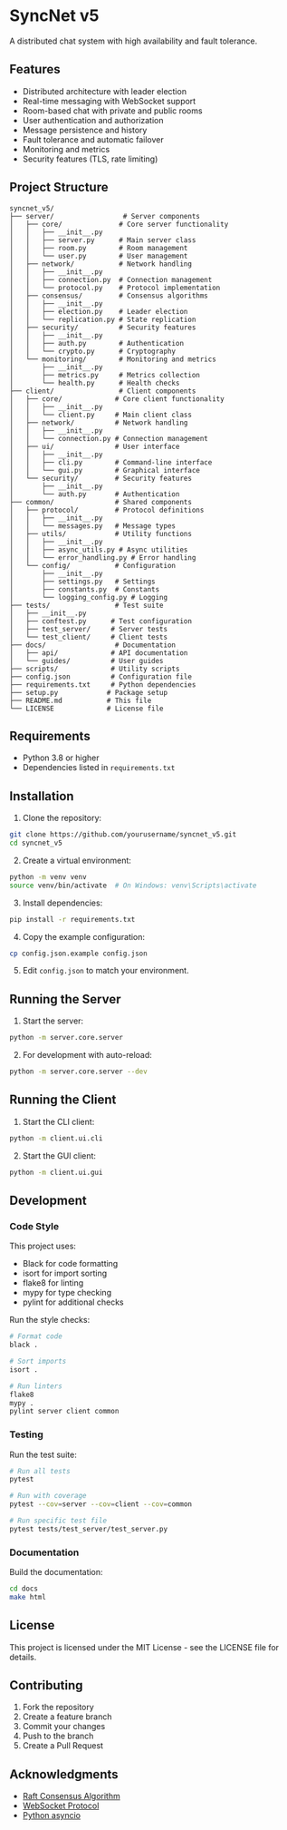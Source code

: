 # SyncNet v5

A distributed chat system with high availability and fault tolerance.

## Features

- Distributed architecture with leader election
- Real-time messaging with WebSocket support
- Room-based chat with private and public rooms
- User authentication and authorization
- Message persistence and history
- Fault tolerance and automatic failover
- Monitoring and metrics
- Security features (TLS, rate limiting)

## Project Structure

```
syncnet_v5/
├── server/                 # Server components
│   ├── core/              # Core server functionality
│   │   ├── __init__.py
│   │   ├── server.py      # Main server class
│   │   ├── room.py        # Room management
│   │   └── user.py        # User management
│   ├── network/           # Network handling
│   │   ├── __init__.py
│   │   ├── connection.py  # Connection management
│   │   └── protocol.py    # Protocol implementation
│   ├── consensus/         # Consensus algorithms
│   │   ├── __init__.py
│   │   ├── election.py    # Leader election
│   │   └── replication.py # State replication
│   ├── security/          # Security features
│   │   ├── __init__.py
│   │   ├── auth.py        # Authentication
│   │   └── crypto.py      # Cryptography
│   └── monitoring/        # Monitoring and metrics
│       ├── __init__.py
│       ├── metrics.py     # Metrics collection
│       └── health.py      # Health checks
├── client/                # Client components
│   ├── core/             # Core client functionality
│   │   ├── __init__.py
│   │   └── client.py     # Main client class
│   ├── network/          # Network handling
│   │   ├── __init__.py
│   │   └── connection.py # Connection management
│   ├── ui/               # User interface
│   │   ├── __init__.py
│   │   ├── cli.py        # Command-line interface
│   │   └── gui.py        # Graphical interface
│   └── security/         # Security features
│       ├── __init__.py
│       └── auth.py       # Authentication
├── common/               # Shared components
│   ├── protocol/         # Protocol definitions
│   │   ├── __init__.py
│   │   └── messages.py   # Message types
│   ├── utils/            # Utility functions
│   │   ├── __init__.py
│   │   ├── async_utils.py # Async utilities
│   │   └── error_handling.py # Error handling
│   └── config/           # Configuration
│       ├── __init__.py
│       ├── settings.py   # Settings
│       ├── constants.py  # Constants
│       └── logging_config.py # Logging
├── tests/                # Test suite
│   ├── __init__.py
│   ├── conftest.py      # Test configuration
│   ├── test_server/     # Server tests
│   └── test_client/     # Client tests
├── docs/                 # Documentation
│   ├── api/             # API documentation
│   └── guides/          # User guides
├── scripts/             # Utility scripts
├── config.json          # Configuration file
├── requirements.txt     # Python dependencies
├── setup.py            # Package setup
├── README.md           # This file
└── LICENSE             # License file
```

## Requirements

- Python 3.8 or higher
- Dependencies listed in `requirements.txt`

## Installation

1. Clone the repository:
```bash
git clone https://github.com/yourusername/syncnet_v5.git
cd syncnet_v5
```

2. Create a virtual environment:
```bash
python -m venv venv
source venv/bin/activate  # On Windows: venv\Scripts\activate
```

3. Install dependencies:
```bash
pip install -r requirements.txt
```

4. Copy the example configuration:
```bash
cp config.json.example config.json
```

5. Edit `config.json` to match your environment.

## Running the Server

1. Start the server:
```bash
python -m server.core.server
```

2. For development with auto-reload:
```bash
python -m server.core.server --dev
```

## Running the Client

1. Start the CLI client:
```bash
python -m client.ui.cli
```

2. Start the GUI client:
```bash
python -m client.ui.gui
```

## Development

### Code Style

This project uses:
- Black for code formatting
- isort for import sorting
- flake8 for linting
- mypy for type checking
- pylint for additional checks

Run the style checks:
```bash
# Format code
black .

# Sort imports
isort .

# Run linters
flake8
mypy .
pylint server client common
```

### Testing

Run the test suite:
```bash
# Run all tests
pytest

# Run with coverage
pytest --cov=server --cov=client --cov=common

# Run specific test file
pytest tests/test_server/test_server.py
```

### Documentation

Build the documentation:
```bash
cd docs
make html
```

## License

This project is licensed under the MIT License - see the LICENSE file for details.

## Contributing

1. Fork the repository
2. Create a feature branch
3. Commit your changes
4. Push to the branch
5. Create a Pull Request

## Acknowledgments

- [Raft Consensus Algorithm](https://raft.github.io/)
- [WebSocket Protocol](https://websockets.spec.whatwg.org/)
- [Python asyncio](https://docs.python.org/3/library/asyncio.html) 